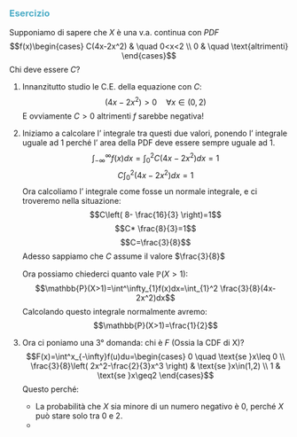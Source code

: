 ### <font color="#4bacc6">Esercizio</font>
Supponiamo di sapere che $X$ è una v.a. continua con $PDF$
$$f(x)\begin{cases}
C(4x-2x^2) & \quad 0<x<2 \\
0 & \quad \text{altrimenti}
\end{cases}$$
Chi deve essere $C$?

1. Innanzitutto studio le C.E. della equazione con $C$:
$$(4x-2x^2)>0\quad \forall x\in(0,2)$$
      E ovviamente $C>0$ altrimenti $f$ sarebbe negativa!
      
2. Iniziamo a calcolare l’ integrale tra questi due valori, ponendo l’ integrale uguale ad 1 perché l’ area della PDF deve essere sempre uguale ad 1.
$$\int^\infty_{-\infty}f(x)dx=\int^2_{0}C(4x-2x^2)dx=1$$
$$C\int^2_{0}(4x-2x^2)dx=1$$
     Ora calcoliamo l’ integrale come fosse un normale integrale, e ci troveremo nella situazione:
     $$C\left( 8- \frac{16}{3} \right)=1$$
     $$C* \frac{8}{3}=1$$
     $$C=\frac{3}{8}$$
     Adesso sappiamo che $C$ assume il valore $\frac{3}{8}$

     Ora possiamo chiederci quanto vale $\mathbb{P}(X>1)$:
     $$\mathbb{P}(X>1)=\int^\infty_{1}f(x)dx=\int_{1}^2 \frac{3}{8}(4x-2x^2)dx$$
     Calcolando questo integrale normalmente avremo:
     $$\mathbb{P}(X>1)=\frac{1}{2}$$
3. Ora ci poniamo una 3° domanda: chi è $F$ (Ossia la CDF di X)?
$$F(x)=\int^x_{-\infty}f(u)du=\begin{cases}
0 \quad \text{se }x\leq 0 \\
\frac{3}{8}\left( 2x^2-\frac{2}{3}x^3 \right) & \text{se }x\in(1,2) \\
1 & \text{se }x\geq2 
\end{cases}$$
     Questo perché:
     - La probabilità che $X$ sia minore di un numero negativo è 0, perché $X$ può stare solo tra 0 e 2.
     - 
